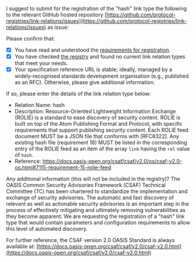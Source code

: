 I suggest to submit for the registration of the "hash" link type the following to the relevant GitHub hosted repository [https://github.com/protocol-registries/link-relations/issues](https://github.com/protocol-registries/link-relations/issues) as issue: 

Please confirm that:

* [x]  You have read and understood the [requirements for registration](https://tools.ietf.org/html/rfc8288#section-2.1.1).
* [x]  You have checked [the registry](https://www.iana.org/assignments/link-relations/) and found no current link relation types that meet your needs.
* [x]  Your specification reference URL is stable; ideally, managed by a widely-recognised standards development organisation (e.g., published as an RFC). Otherwise, please give additional information.

If so, please enter the details of the link relation type below:

* Relation Name: hash
* Description: Resource-Oriented Lightweight Information Exchange (ROLIE) is a standard to ease discovery of security content. ROLIE is built on top of the Atom Publishing Format and Protocol, with specific requirements that support publishing security content. Each ROLIE feed document MUST be a JSON file that conforms with [RFC8322]. Any existing hash file (requirement 18) MUST be listed in the corresponding entry of the ROLIE feed as an item of the array `link` having the `rel` value of `hash`.
* Reference: https://docs.oasis-open.org/csaf/csaf/v2.0/os/csaf-v2.0-os.html#7115-requirement-15-rolie-feed

Any additional information (this will not be included in the registry)? 
The OASIS Common Security Advisories Framework (CSAF) Technical Committee (TC) has been chartered to standardize the implementation and exchange of security advisories. The automatic and fast discovery of relevant as well as actionable security advisories is an important step in the process of effectively mitigating and ultimately removing vulnerabilities as they become apparent. We are requesting the registration of a "hash" link type that would contain parameters and configuration requirements to allow this level of automated discovery.

For further reference, the CSAF version 2.0 OASIS Standard is always available at:
[https://docs.oasis-open.org/csaf/csaf/v2.0/csaf-v2.0.html](https://docs.oasis-open.org/csaf/csaf/v2.0/csaf-v2.0.html)  
